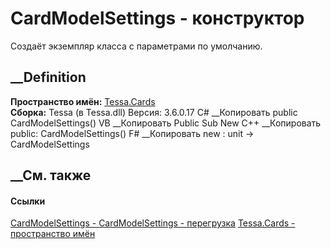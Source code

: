 # CardModelSettings - конструктор
Создаёт экземпляр класса с параметрами по умолчанию.
##  __Definition
 **Пространство имён:** [Tessa.Cards](N_Tessa_Cards.htm)  
 **Сборка:** Tessa (в Tessa.dll) Версия: 3.6.0.17
C# __Копировать
     public CardModelSettings()
VB __Копировать
     Public Sub New
C++ __Копировать
     public:
    CardModelSettings()
F# __Копировать
     new : unit -> CardModelSettings
##  __См. также
#### Ссылки
[CardModelSettings - ](T_Tessa_Cards_CardModelSettings.htm)
[CardModelSettings -
перегрузка](Overload_Tessa_Cards_CardModelSettings__ctor.htm)
[Tessa.Cards - пространство имён](N_Tessa_Cards.htm)
